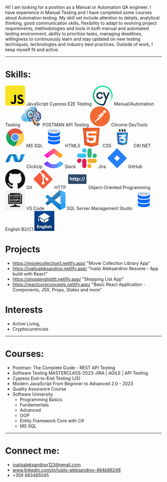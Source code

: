 Hi! I am looking for a position as a Manual or Automation QA engineer. I have experience in Manual Testing and I have completed some courses about Automation testing. My skill set include attention to details, analytical thinking, good communication skills, flexibility to adapt to evolving project requirements, methodologies and tools in both manual and automated testing environment, ability to prioritize tasks, managing deadlines, willingness to continuously learn and stay updated on new testing techniques, technologies and industry best practices. Outside of work, I keep myself fit and active.
- - - - - - - - - - - - - - - - - - - - - - - - - - - - - - - - - - - - - - - - - - - 
# Skills:
![](https://github.com/IvailoAleksandrov/IvailoAleksandrovResume/blob/main/src/icons/js.webp) JavaScript
Cypress E2E Testing ![](https://github.com/IvailoAleksandrov/IvailoAleksandrovResume/blob/main/src/icons/cypress.webp)
Manual/Automation Testing ![](https://github.com/IvailoAleksandrov/IvailoAleksandrovResume/blob/main/src/icons/testautomation.png)
POSTMAN API Testing ![](https://github.com/IvailoAleksandrov/IvailoAleksandrovResume/blob/main/src/icons/postman.png)
Chrome DevTools ![](https://github.com/IvailoAleksandrov/IvailoAleksandrovResume/blob/main/src/icons/chrome.webp)
MS SQL ![](https://github.com/IvailoAleksandrov/IvailoAleksandrovResume/blob/main/src/icons/sql.png)
HTML5 ![](https://github.com/IvailoAleksandrov/IvailoAleksandrovResume/blob/main/src/icons/html.webp)
CSS ![](https://github.com/IvailoAleksandrov/IvailoAleksandrovResume/blob/main/src/icons/css.webp)
C#/.NET ![](https://github.com/IvailoAleksandrov/IvailoAleksandrovResume/blob/main/src/icons/download.webp)
ClickUp ![](https://github.com/IvailoAleksandrov/IvailoAleksandrovResume/blob/main/src/icons/clickup.png)
Slack ![](https://github.com/IvailoAleksandrov/IvailoAleksandrovResume/blob/main/src/icons/Slack.png)
Jira ![](https://github.com/IvailoAleksandrov/IvailoAleksandrovResume/blob/main/src/icons/jira.png)
GitHub ![](https://github.com/IvailoAleksandrov/IvailoAleksandrovResume/blob/main/src/icons/image.webp)
Git ![](https://github.com/IvailoAleksandrov/IvailoAleksandrovResume/blob/main/src/icons/git.webp)
HTTP ![](https://github.com/IvailoAleksandrov/IvailoAleksandrovResume/blob/main/src/icons/http.webp)
Object-Oriented Programming ![](https://github.com/IvailoAleksandrov/IvailoAleksandrovResume/blob/main/src/icons/oop.png)
VS Code ![](https://github.com/IvailoAleksandrov/IvailoAleksandrovResume/blob/main/src/icons/VS%20Code.webp)
SQL Server Management Studio ![](https://github.com/IvailoAleksandrov/IvailoAleksandrovResume/blob/main/src/icons/sql.png)
English B2/C1 ![](https://github.com/IvailoAleksandrov/IvailoAleksandrovResume/blob/main/src/icons/english.jpg)
 
# Projects
- https://moviecollection1.netlify.app/  "Movie Collection Library App"
- https://ivailoaleksandrov.netlify.app/ "Ivailo Aleksandrov Resume - App build with React"
- https://shoppinglistttt.netlify.app/   "Shopping List App"
- https://reactcoreconcepts.netlify.app/    "Basic React Application - Components, JSX, Props, States and more"


# Interests 
- Active Living,
- Cryptocurrencies
- - - - - - - - - - - - - - - - - - - - - - - - - - - - - - - - - - - - - - - - - - - 
# Courses:
- Postman: The Complete Guide - REST API Testing
- Software Testing MASTERCLASS-2023-JIRA | AGILE | API Testing
- Cypress End-to-End Testing (JS)
- Modern JavaScript From Beginner to Advanced 2.0 - 2023
- Quality Assurance Course
- Software University
  - Programming Basics
  - Fundamentals
  - Advanced
  - OOP
  - Entity Framework Core with C#
  - MS SQL
- - - - - - - - - - - - - - - - - - - - - - - - - - - - - - - - - - - - - - - - - - - 
# Connect me:
- ivailoaleksandrov123@gmail.com
- www.linkedin.com/in/ivailo-aleksandrov-484b66248
- +359 883485045
